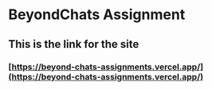 # BeyondChats Assignment

## This is the link for the site

### [https://beyond-chats-assignments.vercel.app/](https://beyond-chats-assignments.vercel.app/)

